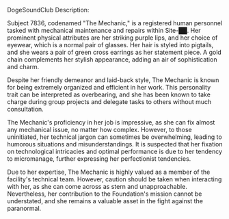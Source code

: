 DogeSoundClub Description:

Subject 7836, codenamed "The Mechanic," is a registered human personnel tasked with mechanical maintenance and repairs within Site-██. Her prominent physical attributes are her striking purple lips, and her choice of eyewear, which is a normal pair of glasses. Her hair is styled into pigtails, and she wears a pair of green cross earrings as her statement piece. A gold chain complements her stylish appearance, adding an air of sophistication and charm.

Despite her friendly demeanor and laid-back style, The Mechanic is known for being extremely organized and efficient in her work. This personality trait can be interpreted as overbearing, and she has been known to take charge during group projects and delegate tasks to others without much consultation.

The Mechanic's proficiency in her job is impressive, as she can fix almost any mechanical issue, no matter how complex. However, to those uninitiated, her technical jargon can sometimes be overwhelming, leading to humorous situations and misunderstandings. It is suspected that her fixation on technological intricacies and optimal performance is due to her tendency to micromanage, further expressing her perfectionist tendencies.

Due to her expertise, The Mechanic is highly valued as a member of the facility's technical team. However, caution should be taken when interacting with her, as she can come across as stern and unapproachable. Nevertheless, her contribution to the Foundation's mission cannot be understated, and she remains a valuable asset in the fight against the paranormal.